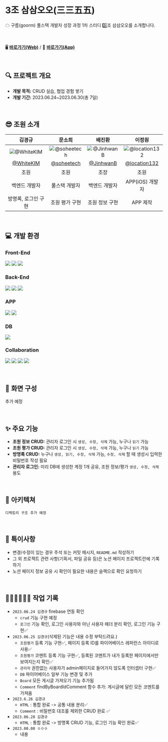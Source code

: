 
# 3조 삼삼오오(三三五五)
☁ 구름(goorm) 풀스택 개발자 성장 과정 1차 스터디 3️⃣조 삼삼오오를 소개합니다.

<br />

🖥 [**바로가기(Web)**](https://goorm-fullstack.github.io/Introduce3355/) / 📱 [**바로가기(App)**](https://goorm-fullstack.github.io/Introduce3355-App/)

<br />

## 🔍 프로젝트 개요
- **개발 목적:** CRUD 실습, 협업 경험 쌓기
- **개발 기간:** 2023.06.24~2023.06.30(총 7일)

<br />

## 😎 조원 소개

| 김경규 | 문소희 | 배진환 | 이정원 |
| :-: | :-: | :-: | :-: |
| ![@WhiteKIM](https://github.com/goorm-fullstack/Introduce-3355/assets/121299334/24f71bb9-12bb-4b29-9e2b-73461af0635d) | ![@soheetech](https://github.com/goorm-fullstack/Introduce-3355/assets/121299334/24c6f23b-8952-4e02-9347-ba42f5b67bc8)|![@JinhwanB](https://github.com/goorm-fullstack/Introduce-3355/assets/121299334/c503b06b-188f-4041-abf8-4041093d80a0) |![@location132](https://github.com/goorm-fullstack/Introduce-3355/assets/121299334/275b401f-aa95-43a9-a41e-6f4482e8f3e4)|
| [@WhiteKIM](https://github.com/WhiteKIM) | [@soheetech](https://github.com/soheetech) | [@JinhwanB](https://github.com/JinhwanB) | [@location132](https://github.com/location132) |
| 조원 | 조원 | 조장 | 조원 |
| 백엔드 개발자 | 풀스택 개발자 | 백엔드 개발자 | APP(iOS) 개발자 |
| 방명록, 로그인 구현 | 조원 평가 구현 | 조원 정보 구현 | APP 제작 |

<br />

## 💻 개발 환경


### Front-End
<img src="https://img.shields.io/badge/html5-E34F26?style=for-the-badge&logo=html5&logoColor=white"> <img src="https://img.shields.io/badge/css-1572B6?style=for-the-badge&logo=css3&logoColor=white"> <img src="https://img.shields.io/badge/javascript-F7DF1E?style=for-the-badge&logo=javascript&logoColor=black">


### Back-End
<img src="https://img.shields.io/badge/java 17-007396?style=for-the-badge&logo=java&logoColor=white"> <img src="https://img.shields.io/badge/spring 3.1.0-6DB33F?style=for-the-badge&logo=spring&logoColor=white"> <img src="https://img.shields.io/badge/thymeleaf-005F0F?style=for-the-badge&logo=thymeleaf&logoColor=white">


### APP
<img src="https://img.shields.io/badge/Dart-0175C2?style=for-the-badge&logo=Dart&logoColor=white"> <img src="https://img.shields.io/badge/flutter-02569B?style=for-the-badge&logo=flutter&logoColor=white">


### DB
<img src="https://img.shields.io/badge/firebase-FFCA28?style=for-the-badge&logo=firebase&logoColor=black">


### Collaboration
<img src="https://img.shields.io/badge/Notion-000000?style=for-the-badge&logo=Notion&logoColor=white"> <img src="https://img.shields.io/badge/Discord-5865F2?style=for-the-badge&logo=Discord&logoColor=white"> <img src="https://img.shields.io/badge/Slack-4A154B?style=for-the-badge&logo=Slack&logoColor=white"> <img src="https://img.shields.io/badge/github-181717?style=for-the-badge&logo=github&logoColor=white">

<br />

## 📝 화면 구성
추가 예정

<br />

## ✨ 주요 기능
- **조원 정보 CRUD:** 관리자 로그인 시 `생성, 수정, 삭제` 가능, 누구나 `읽기` 가능
- **조원 평가 CRUD:** 관리자 로그인 시 `생성, 수정, 삭제` 가능, 누구나 `읽기` 가능
- **방명록 CRUD:** 누구나 `생성, 읽기, 수정, 삭제` 가능, `수정, 삭제` 할 때 생성시 입력한 비밀번호 작성 필요
- **관리자 로그인:** 미리 DB에 생성한 계정 1개 공유, 조원 정보/평가 `생성, 수정, 삭제` 용도

<br />

## 📁 아키텍쳐

```
디렉토리 구조 추가 예정
```

<br />

## 📌 특이사항
- 변경/수정이 있는 경우 주석 또는 커밋 메시지, `README.md` 작성하기
- 그 외 프로젝트 관련 사항(기획서, 파일 공유 등)은 노션 페이지 프로젝트란에 기록하기
- 노션 페이지 정보 공유 시 확인이 필요한 내용은 슬랙으로 확인 요청하기

<br />

## 👩🏻‍💻👨🏻‍💻 작업 기록

- `2023.06.24 김경규` firebase 연동 확인
  + `crud` 기능 구현 예정
  + `로그인` 기능 확인, 로그인 사용자와 아닌 사용자 헤더 분리 확인, 로그인 기능 구현✅
- `2023.06.25 김경규`(삭제된 기능은 내용 수정 부탁드려요.)
  + `조원평가` 등록 기능 구현✅, 페이지 등록 ID를 파이어베이스 레퍼런스 아이디로 사용✅
  + `조원평가` 코멘트 등록 기능 구현✅, 등록된 코멘트가 내가 등록한 페이지에서만 보여지는지 확인✅
  + `관리자` 권한없는 사용자가 admin페이지로 들어가지 않도록 인터셉터 구현✅
  + `DB` 파이어베이스 일부 기능 변경 및 추가
  + `Board` 모든 게시글 가져오기 기능 추가됨
  + `Comment` findByBoardIdComment 함수 추가: 게시글에 달린 모든 코멘트를 가져옴
- `2023.6.26 김경규`
  + `HTML` : 통합 완료 -> 공통 내용 분리✅
  + `Comment` : 비밀번호 대조를 제외한 CRUD 완료 ✅
- `2023.06.28 김경규`
  + `HTML` : 통합 완료 -> 방명록 CRUD 기능, 로그인 기능 확인 완료✅
- `2023.00.00 ㅇㅇㅇ`
  + 내용
